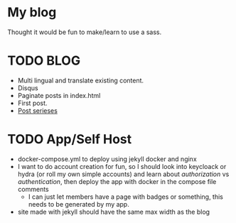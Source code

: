 # My blog
Thought it would be fun to make/learn to use a sass.

# TODO BLOG
* Multi lingual and translate existing content.
* Disqus
* Paginate posts in index.html
* First post.
* [Post serieses](https://digitaldrummerj.me/blogging-on-github-part-13-creating-an-article-series/)

# TODO App/Self Host
* docker-compose.yml to deploy using jekyll docker and nginx
* I want to do account creation for fun, so I should look into keycloack or hydra (or roll my own simple accounts) and learn about *authorization* vs *authentication*, then deploy the app with docker in the compose file comments
  * I can just let members have a page with badges or something, this needs to be generated by my app.
* site made with jekyll should have the same max width as the blog